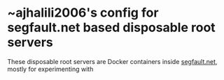 # ~ajhalili2006's config for segfault.net based disposable root servers

These disposable root servers are Docker containers inside [segfault.net](https://thc.org/segfault), mostly for experimenting with